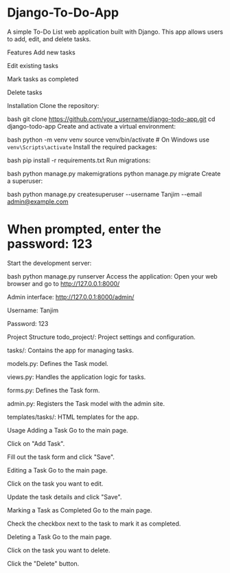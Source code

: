 # Django-To-Do-App

A simple To-Do List web application built with Django. This app allows users to add, edit, and delete tasks.

Features
Add new tasks

Edit existing tasks

Mark tasks as completed

Delete tasks

Installation
Clone the repository:

bash
git clone https://github.com/your_username/django-todo-app.git
cd django-todo-app
Create and activate a virtual environment:

bash
python -m venv venv
source venv/bin/activate   # On Windows use `venv\Scripts\activate`
Install the required packages:

bash
pip install -r requirements.txt
Run migrations:

bash
python manage.py makemigrations
python manage.py migrate
Create a superuser:

bash
python manage.py createsuperuser --username Tanjim --email admin@example.com
# When prompted, enter the password: 123
Start the development server:

bash
python manage.py runserver
Access the application: Open your web browser and go to http://127.0.0.1:8000/

Admin interface: http://127.0.0.1:8000/admin/

Username: Tanjim

Password: 123

Project Structure
todo_project/: Project settings and configuration.

tasks/: Contains the app for managing tasks.

models.py: Defines the Task model.

views.py: Handles the application logic for tasks.

forms.py: Defines the Task form.

admin.py: Registers the Task model with the admin site.

templates/tasks/: HTML templates for the app.

Usage
Adding a Task
Go to the main page.

Click on "Add Task".

Fill out the task form and click "Save".

Editing a Task
Go to the main page.

Click on the task you want to edit.

Update the task details and click "Save".

Marking a Task as Completed
Go to the main page.

Check the checkbox next to the task to mark it as completed.

Deleting a Task
Go to the main page.

Click on the task you want to delete.

Click the "Delete" button.

